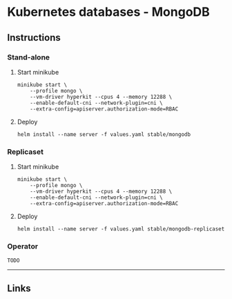 
# Kubernetes databases - MongoDB

## Instructions

### Stand-alone

1. Start minikube
	```shell
	minikube start \
		--profile mongo \
		--vm-driver hyperkit --cpus 4 --memory 12288 \
		--enable-default-cni --network-plugin=cni \
		--extra-config=apiserver.authorization-mode=RBAC
	```

2. Deploy
	```shell
	helm install --name server -f values.yaml stable/mongodb
	```

### Replicaset

1. Start minikube
	```shell
	minikube start \
		--profile mongo \
		--vm-driver hyperkit --cpus 4 --memory 12288 \
		--enable-default-cni --network-plugin=cni \
		--extra-config=apiserver.authorization-mode=RBAC
	```

2. Deploy
	```shell
	helm install --name server -f values.yaml stable/mongodb-replicaset
	```

### Operator

`TODO`

---

## Links
